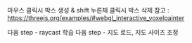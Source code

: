 마우스 클릭시 박스 생성 & shift 누른채 클릭시 박스 삭제
참고 : https://threejs.org/examples/#webgl_interactive_voxelpainter

다음 step - raycast 학습
다음 step - 지도 로드, 지도 사이즈 조정